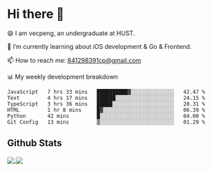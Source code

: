 
# Hi there 👋
😄 I am vecpeng, an undergraduate at HUST.

🌱 I’m currently learning about iOS development & Go & Frontend.

📫 How to reach me: 841298391cp@gmail.com

📊 My weekly development breakdown
<!--START_SECTION:waka-->

```text
JavaScript   7 hrs 33 mins   ██████████▓░░░░░░░░░░░░░░   42.47 %
Text         4 hrs 17 mins   ██████░░░░░░░░░░░░░░░░░░░   24.15 %
TypeScript   3 hrs 36 mins   █████░░░░░░░░░░░░░░░░░░░░   20.31 %
HTML         1 hr 8 mins     █▓░░░░░░░░░░░░░░░░░░░░░░░   06.39 %
Python       42 mins         █░░░░░░░░░░░░░░░░░░░░░░░░   04.00 %
Git Config   13 mins         ▒░░░░░░░░░░░░░░░░░░░░░░░░   01.29 %
```

<!--END_SECTION:waka-->

## Github Stats
<a href="https://github.com/anuraghazra/github-readme-stats">
  <img align="center" src="https://github-readme-stats.vercel.app/api?username=vecpeng&count_private=true&hide=stars" />
</a>
<a href="https://github.com/anuraghazra/convoychat">
  <img align="center" src="https://github-readme-stats.vercel.app/api/top-langs/?username=vecpeng&layout=compact" />
</a>
